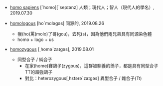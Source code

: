 - [homo sapiens](https://tw.dictionary.search.yahoo.com/search?p=homo+sapiens) [ˋhomo][ˋsepɪənz] 人類；現代人；智人（現代人的學名）, 2019.07.30


- [homologous](https://tw.dictionary.search.yahoo.com/search?p=homologous) [hoˋmɑləgəs] 同源的, 2019.08.26
  - 猴(ho)罵(molo)了哥(gou)，去死(s)，因為他們兩兄弟具有同源染色體
  - homo + logo + us

- [homozygous](https://tw.dictionary.search.yahoo.com/search?p=homozygous) [͵homəˋzaɪgəs], 2019.08.01
  - 同型合子 / 純合子
    - 在家(home)賽鴿子(zygous)，這群被馴養的鴿子，都是具有同型合子TT的超強鴿子
    - 對比：heterozygous[͵hɛtərəˋzaɪgəs] 異型合子 / 雜合子(Tt)

